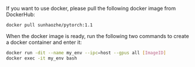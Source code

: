 
If you want to use docker, please pull the following docker image from DockerHub:

```bash
docker pull sunhaozhe/pytorch:1.1
```

When the docker image is ready, run the following two commands to create a docker container and enter it:


```bash
docker run -dit --name my_env --ipc=host --gpus all [ImageID] 
docker exec -it my_env bash
```



